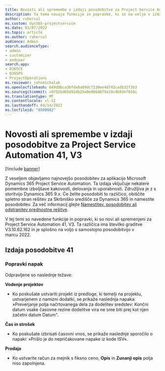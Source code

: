 ```yaml
---
title: Novosti ali spremembe v izdaji posodobitve za Project Service Automation 41, V3
description: Ta tema navaja funkcije in popravke, ki so na voljo v izdaji posodobitve 41, V3 storitve Microsoft Dynamics 365 Project Service Automation.
author: ruhercul
ms.custom: dyn365-projectservice
ms.date: 03/07/2022
ms.topic: article
ms.author: ruhercul
audience: Admin
search.audienceType:
- admin
- customizer
- enduser
search.app:
- D365CE
- D365PS
- ProjectOperations
ms.reviewer: johnmichalak
ms.openlocfilehash: 649d8bca36fda0a09dc7230ee4d742cadb32f3b3
ms.sourcegitcommit: c0792bd65d92db25e0e8864879a19c4b93efb10c
ms.translationtype: MT
ms.contentlocale: sl-SI
ms.lasthandoff: 04/14/2022
ms.locfileid: "8580982"
---
```

# <a name="whats-new-or-changed-in-project-service-automation-update-release-41-v3"></a>Novosti ali spremembe v izdaji posodobitve za Project Service Automation 41, V3

[!include [banner](../includes/psa-now-project-operations.md)]

Z veseljem objavljamo najnovejšo posodobitev za aplikacijo Microsoft Dynamics 365 Project Service Automation. Ta izdaja vključuje nekatere pomembne izboljšave kakovosti, delovanja in uporabnosti. Združljiva je z s storitvijo Dynamics 365 9.x. Če želite posodobiti to različico, obiščite spletno stran rešitev za Skrbniško središče za Dynamics 365 in namestite posodobitev. Za več informacij glejte [Namestitev, posodobitev ali odstranitev prednostne rešitve](/power-platform/admin/install-remove-preferred-solution).

V tej temi so navedene funkcije in popravki, ki so novi ali spremenjeni za Project Service Automation 41, V3. Ta različica ima številko graditve V3.10.62.162 in je splošno na voljo s samostojno posodobitvijo v marcu 2022.

## <a name="update-release-41"></a>Izdaja posodobitve 41

### <a name="bug-fixes"></a>Popravki napak

Odpravljene so naslednje težave:

**Vodenje projektov**
- Ko poskušate ustvariti projekt iz predloge, ki temelji na projektu, ustvarjenem z namizni dodatki, se prikaže naslednja napaka: »Preverjanje polja načrtovanega dela za dodelitev sredstev: Končni datum vsake časovne rezine dodelitve vira ne sme biti prej kot njen začetni datum Datum".

**Čas in strošek**
- Ko poskušate izbrisati časovni vnos, se prikaže naslednje sporočilo o napaki: »Prišlo je do nepričakovane napake iz kode ISV«.

**Prodaja**
- Ko ustvarite račun za mejnik s fiksno ceno, **Opis** in **Zunanji opis** polja niso zapolnjena. 
